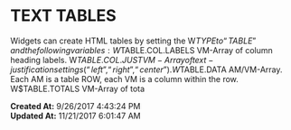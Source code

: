 # TEXT TABLES

Widgets can create HTML tables by setting the W$TYPE to “TABLE” and the following variables:  W$TABLE.COL.LABELS VM-Array of column heading labels. W$TABLE.COL.JUST VM-Array of text-justification settings (“left”, “right”, “center”). W$TABLE.DATA AM/VM-Array. Each AM is a table ROW, each VM is a column within the row. W$TABLE.TOTALS VM-Array of tota  

**Created At:** 9/26/2017 4:43:24 PM  
**Updated At:** 11/21/2017 6:01:47 AM  

